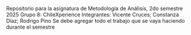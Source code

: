 Repositorio para la asignatura de Metodología de Análisis, 2do semestre 2025
Grupo 8: ChileXperience
Integrantes: Vicente Cruces; Constanza Díaz; Rodrigo Pino
Se debe agregar todo el trabajo que se vaya haciendo durante el semestre
